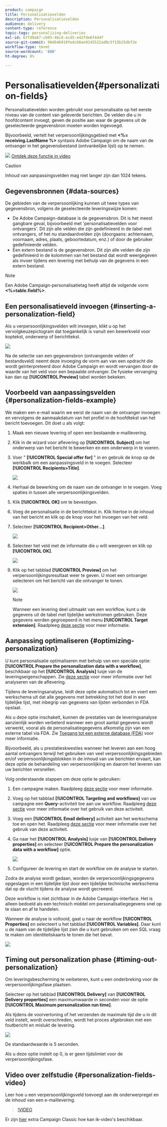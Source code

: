 ```yaml
---
product: campaign
title: Personalisatievelden
description: Personalisatievelden
audience: delivery
content-type: reference
topic-tags: personalizing-deliveries
exl-id: 67fd9a67-cb05-46cd-acd5-e42fde6f4d4f
source-git-commit: 98d646919fedc66ee9145522ad0c5f15b25dbf2e
workflow-type: tm+mt
source-wordcount: '880'
ht-degree: 8%

---
```


# Personalisatievelden{#personalization-fields}

Personalisatievelden worden gebruikt voor personalisatie op het eerste niveau van de content van geleverde berichten. De velden die u in hoofdcontent invoegt, geven de positie aan waar de gegevens uit de geselecteerde gegevensbron moeten worden ingevoegd.

Bijvoorbeeld, vertelt het verpersoonlijkingsgebied met **&lt;%= receiving.LastName %>** syntaxis Adobe Campaign om de naam van de ontvanger in het gegevensbestand (ontvankelijke lijst) op te nemen.

![](assets/do-not-localize/how-to-video.png) [Ontdek deze functie in video](#personalization-fields-video)

>[!CAUTION]
>
>Inhoud van aanpassingsvelden mag niet langer zijn dan 1024 tekens.

## Gegevensbronnen {#data-sources}

De gebieden van de verpersoonlijking kunnen uit twee types van gegevensbron, volgens de geselecteerde leveringswijze komen:

* De Adobe Campaign-database is de gegevensbron. Dit is het meest gangbare geval, bijvoorbeeld met &#39;personalisatievelden voor ontvangers&#39;. Dit zijn alle velden die zijn gedefinieerd in de tabel met ontvangers, of het nu standaardvelden zijn (doorgaans: achternaam, voornaam, adres, plaats, geboortedatum, enz.) of door de gebruiker gedefinieerde velden.
* Een extern bestand is de gegevensbron. Dit zijn alle velden die zijn gedefinieerd in de kolommen van het bestand dat wordt weergegeven als invoer tijdens een levering met behulp van de gegevens in een extern bestand.

>[!NOTE]
>
>Een Adobe Campaign-personalisatietag heeft altijd de volgende vorm **&lt;%=table.field%>**.

## Een personalisatieveld invoegen {#inserting-a-personalization-field}

Als u verpersoonlijkingsvelden wilt invoegen, klikt u op het vervolgkeuzepictogram dat toegankelijk is vanuit een bewerkveld voor koptekst, onderwerp of berichttekst.

![](assets/s_ncs_user_add_custom_field.png)

Na de selectie van een gegevensbron (ontvangende velden of bestandsveld) neemt deze invoeging de vorm aan van een opdracht die wordt geïnterpreteerd door Adobe Campaign en wordt vervangen door de waarde van het veld voor een bepaalde ontvanger. De fysieke vervanging kan dan op **[!UICONTROL Preview]** tabel worden bekeken.

## Voorbeeld van aanpassingsvelden {#personalization-fields-example}

We maken een e-mail waarin we eerst de naam van de ontvanger invoegen en vervolgens de aanmaakdatum van het profiel in de hoofdtekst van het bericht toevoegen. Dit doet u als volgt:

1. Maak een nieuwe levering of open een bestaande e-maillevering.
1. Klik in de wizard voor aflevering op **[!UICONTROL Subject]** om het onderwerp van het bericht te bewerken en een onderwerp in te voeren.
1. Voer &quot; **[!UICONTROL Special offer for]** &quot; in en gebruik de knop op de werkbalk om een aanpassingsveld in te voegen. Selecteer **[!UICONTROL Recipients>Title]**.

   ![](assets/s_ncs_user_insert_custom_field.png)

1. Herhaal de bewerking om de naam van de ontvanger in te voegen. Voeg spaties in tussen alle verpersoonlijkingsvelden.
1. Klik **[!UICONTROL OK]** om te bevestigen.
1. Voeg de personalisatie in de berichttekst in. Klik hiertoe in de inhoud van het bericht en klik op de knop voor het invoegen van het veld.
1. Selecteer **[!UICONTROL Recipient>Other...]**.

   ![](assets/s_ncs_user_insert_custom_field_b.png)

1. Selecteer het veld met de informatie die u wilt weergeven en klik op **[!UICONTROL OK]**.

   ![](assets/s_ncs_user_insert_custom_field_c.png)

1. Klik op het tabblad **[!UICONTROL Preview]** om het verpersoonlijkingsresultaat weer te geven. U moet een ontvanger selecteren om het bericht van die ontvanger te tonen.

   ![](assets/s_ncs_user_insert_custom_field_d.png)

   >[!NOTE]
   >
   >Wanneer een levering deel uitmaakt van een workflow, kunt u de gegevens uit de tabel met tijdelijke werkstromen gebruiken. Deze gegevens worden gegroepeerd in het menu **[!UICONTROL Target extension]**. Raadpleeg [deze sectie](../../workflow/using/data-life-cycle.md#target-data) voor meer informatie.

## Aanpassing optimaliseren {#optimizing-personalization}

U kunt personalisatie optimaliseren met behulp van een speciale optie: **[!UICONTROL Prepare the personalization data with a workflow]**, beschikbaar op het **[!UICONTROL Analysis]** lusje van de leveringseigenschappen. Zie [deze sectie](../../delivery/using/steps-validating-the-delivery.md#analyzing-the-delivery) voor meer informatie over het analyseren van de aflevering.

Tijdens de leveringsanalyse, leidt deze optie automatisch tot en voert een werkschema uit dat alle gegevens met betrekking tot het doel in een tijdelijke lijst, met inbegrip van gegevens van lijsten verbonden in FDA opslaat.

Als u deze optie inschakelt, kunnen de prestaties van de leveringsanalyse aanzienlijk worden verbeterd wanneer een groot aantal gegevens wordt verwerkt, vooral als de personalisatiegegevens afkomstig zijn van een externe tabel via FDA. Zie [Toegang tot een externe database (FDA)](../../installation/using/about-fda.md) voor meer informatie.

Bijvoorbeeld, als u prestatieskwesties wanneer het leveren aan een hoog aantal ontvangers terwijl het gebruiken van veel verpersoonlijkingsgebieden en/of verpersoonlijkingsblokken in de inhoud van uw berichten ervaart, kan deze optie de behandeling van verpersoonlijking en daarom het leveren van uw berichten versnellen.

Volg onderstaande stappen om deze optie te gebruiken:

1. Een campagne maken. Raadpleeg [deze sectie](../../campaign/using/setting-up-marketing-campaigns.md#creating-a-campaign) voor meer informatie.
1. Voeg op het tabblad **[!UICONTROL Targeting and workflows]** van uw campagne een **Query**-activiteit toe aan uw workflow. Raadpleeg [deze sectie](../../workflow/using/query.md) voor meer informatie over het gebruik van deze activiteit.
1. Voeg een **[!UICONTROL Email delivery]** activiteit aan het werkschema toe en open het. Raadpleeg [deze sectie](../../workflow/using/delivery.md) voor meer informatie over het gebruik van deze activiteit.
1. Ga naar het **[!UICONTROL Analysis]** lusje van **[!UICONTROL Delivery properties]** en selecteer **[!UICONTROL Prepare the personalization data with a workflow]** optie.

   ![](assets/perso_optimization.png)

1. Configureer de levering en start de workflow om de analyse te starten.

Zodra de analyse wordt gedaan, worden de verpersoonlijkingsgegevens opgeslagen in een tijdelijke lijst door een tijdelijke technische werkschema dat op de vlucht tijdens de analyse wordt gecreeerd.

Deze workflow is niet zichtbaar in de Adobe Campaign-interface. Het is alleen bedoeld als een technisch middel om personalisatiegegevens snel op te slaan en af te handelen.

Wanneer de analyse is voltooid, gaat u naar de workflow **[!UICONTROL Properties]** en selecteert u het tabblad **[!UICONTROL Variables]**. Daar kunt u de naam van de tijdelijke lijst zien die u kunt gebruiken om een SQL vraag te maken om identiteitskaarts te tonen die het bevat.

![](assets/perso_optimization_temp_table.png)

## Timing out personalization phase {#timing-out-personalization}

Om leveringsbescherming te verbeteren, kunt u een onderbreking voor de verpersoonlijkingsfase plaatsen.

Selecteer op het tabblad **[!UICONTROL Delivery]** van **[!UICONTROL Delivery properties]** een maximumwaarde in seconden voor de optie **[!UICONTROL Maximum personalization run time]**.

Als tijdens de voorvertoning of het verzenden de maximale tijd die u in dit veld instelt, wordt overschreden, wordt het proces afgebroken met een foutbericht en mislukt de levering.

![](assets/perso_time-out.png)

De standaardwaarde is 5 seconden.

Als u deze optie instelt op 0, is er geen tijdslimiet voor de verpersoonlijkingsfase.

## Video over zelfstudie {#personalization-fields-video}

Leer hoe u een verpersoonlijkingsveld toevoegt aan de onderwerpregel en de inhoud van een e-maillevering.

>[!VIDEO](https://video.tv.adobe.com/v/24925?quality=12)

Er zijn [hier](https://experienceleague.adobe.com/docs/campaign-classic-learn/tutorials/overview.html?lang=nl) extra Campaign Classic hoe kan ik-video&#39;s beschikbaar.
